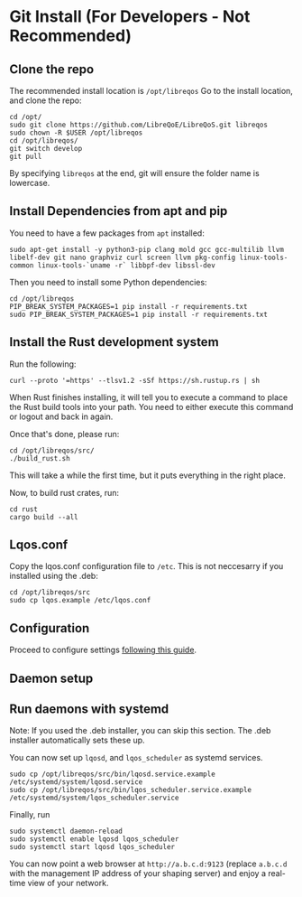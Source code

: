 # Git Install (For Developers - Not Recommended)

## Clone the repo

The recommended install location is `/opt/libreqos`
Go to the install location, and clone the repo:

```shell
cd /opt/
sudo git clone https://github.com/LibreQoE/LibreQoS.git libreqos
sudo chown -R $USER /opt/libreqos
cd /opt/libreqos/
git switch develop
git pull
```

By specifying `libreqos` at the end, git will ensure the folder name is lowercase.

## Install Dependencies from apt and pip

You need to have a few packages from `apt` installed:

```shell
sudo apt-get install -y python3-pip clang mold gcc gcc-multilib llvm libelf-dev git nano graphviz curl screen llvm pkg-config linux-tools-common linux-tools-`uname -r` libbpf-dev libssl-dev
```

Then you need to install some Python dependencies:

```shell
cd /opt/libreqos
PIP_BREAK_SYSTEM_PACKAGES=1 pip install -r requirements.txt
sudo PIP_BREAK_SYSTEM_PACKAGES=1 pip install -r requirements.txt
```

## Install the Rust development system

Run the following:

```shell
curl --proto '=https' --tlsv1.2 -sSf https://sh.rustup.rs | sh
```

When Rust finishes installing, it will tell you to execute a command to place the Rust build tools into your path. You need to either execute this command or logout and back in again.

Once that's done, please run:

```shell
cd /opt/libreqos/src/
./build_rust.sh
```

This will take a while the first time, but it puts everything in the right place.

Now, to build rust crates, run:

```shell
cd rust
cargo build --all
```

## Lqos.conf

Copy the lqos.conf configuration file to `/etc`. This is not neccesarry if you installed using the .deb:

```shell
cd /opt/libreqos/src
sudo cp lqos.example /etc/lqos.conf
```

## Configuration

Proceed to configure settings [following this guide](configuration.md).

## Daemon setup

## Run daemons with systemd

Note: If you used the .deb installer, you can skip this section. The .deb installer automatically sets these up.

You can now set up `lqosd`, and `lqos_scheduler` as systemd services.

```shell
sudo cp /opt/libreqos/src/bin/lqosd.service.example /etc/systemd/system/lqosd.service
sudo cp /opt/libreqos/src/bin/lqos_scheduler.service.example /etc/systemd/system/lqos_scheduler.service
```

Finally, run

```shell
sudo systemctl daemon-reload
sudo systemctl enable lqosd lqos_scheduler
sudo systemctl start lqosd lqos_scheduler
```

You can now point a web browser at `http://a.b.c.d:9123` (replace `a.b.c.d` with the management IP address of your shaping server) and enjoy a real-time view of your network.
